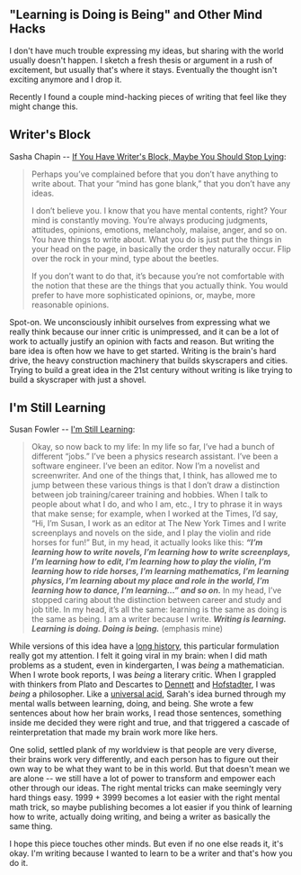 
## "Learning is Doing is Being" and Other Mind Hacks

I don't have much trouble expressing my ideas, but sharing with the world usually doesn't happen. I sketch a fresh thesis or argument in a rush of excitement, but usually that's where it stays. Eventually the thought isn't exciting anymore and I drop it. 

Recently I found a couple mind-hacking pieces of writing that feel like they might change this.

## Writer's Block

Sasha Chapin -- [If You Have Writer's Block, Maybe You Should Stop Lying](https://sashachapin.substack.com/p/if-you-have-writers-block-maybe-you):

> Perhaps you’ve complained before that you don’t have anything to write about. That your “mind has gone blank,” that you don’t have any ideas. 
>
> I don’t believe you. I know that you have mental contents, right? Your mind is constantly moving. You’re always producing judgments, attitudes, opinions, emotions, melancholy, malaise, anger, and so on. You have things to write about. What you do is just put the things in your head on the page, in basically the order they naturally occur. Flip over the rock in your mind, type about the beetles.
>
> If you don’t want to do that, it’s because you’re not comfortable with the notion that these are the things that you actually think. You would prefer to have more sophisticated opinions, or, maybe, more reasonable opinions. 

Spot-on. We unconsciously inhibit ourselves from expressing what we really think because our inner critic is unimpressed, and it can be a lot of work to actually justify an opinion with facts and reason. But writing the bare idea is often how we have to get started. Writing is the brain's hard drive, the heavy construction machinery that builds skyscrapers and cities. Trying to build a great idea in the 21st century without writing is like trying to build a skyscraper with just a shovel.

## I'm Still Learning

Susan Fowler -- [I'm Still Learning](https://susanrigetti.substack.com/p/im-still-learning):

> Okay, so now back to my life: In my life so far, I’ve had a bunch of different “jobs.” I’ve been a physics research assistant. I’ve been a software engineer. I’ve been an editor. Now I’m a novelist and screenwriter. And one of the things that, I think, has allowed me to jump between these various things is that I don’t draw a distinction between job training/career training and hobbies. When I talk to people about what I do, and who I am, etc., I try to phrase it in ways that make sense; for example, when I worked at the Times, I’d say, “Hi, I’m Susan, I work as an editor at The New York Times and I write screenplays and novels on the side, and I play the violin and ride horses for fun!” But, in my head, it actually looks like this: ***“I’m learning how to write novels, I’m learning how to write screenplays, I’m learning how to edit, I’m learning how to play the violin, I’m learning how to ride horses, I’m learning mathematics, I’m learning physics, I’m learning about my place and role in the world, I’m learning how to dance, I’m learning…” and so on.*** In my head, I’ve stopped caring about the distinction between career and study and job title. In my head, it’s all the same: learning is the same as doing is the same as being. I am a writer because I write. ***Writing is learning. Learning is doing. Doing is being.*** (emphasis mine)

While versions of this idea have a [long history](https://en.wikipedia.org/wiki/Shoshin), this particular formulation really got my attention. I felt it going viral in my brain: when I did math problems as a student, even in kindergarten, I was *being* a mathematician. When I wrote book reports, I was *being* a literary critic. When I grappled with thinkers from Plato and Descartes to [Dennett](https://en.wikipedia.org/wiki/Darwin%27s_Dangerous_Idea) and [Hofstadter](https://en.wikipedia.org/wiki/I_Am_a_Strange_Loop), I was *being* a philosopher. Like a [universal acid](https://en.wikipedia.org/wiki/Darwin%27s_Dangerous_Idea#Universal_acid), Sarah's idea burned through my mental walls between learning, doing, and being. She wrote a few sentences about how her brain works, I read those sentences, something inside me decided they were right and true, and that triggered a cascade of reinterpretation that made my brain work more like hers.

One solid, settled plank of my worldview is that people are very diverse, their brains work very differently, and each person has to figure out their own way to be what they want to be in this world. But that doesn't mean we are alone -- we still have a lot of power to transform and empower each other through our ideas. The right mental tricks can make seemingly very hard things easy. 1999 + 3999 becomes a lot easier with the right mental math trick, so maybe publishing becomes a lot easier if you think of learning how to write, actually doing writing, and being a writer as basically the same thing.

I hope this piece touches other minds. But even if no one else reads it, it's okay. I'm writing because I wanted to learn to be a writer and that's how you do it.
